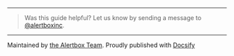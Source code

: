 
---

> Was this guide helpful? Let us know by sending a message to [@alertboxinc](https://twitter.com/alertboxinc).

---

Maintained by [the Alertbox Team](https://github.com/alertbox/gh-minimalist/). Proudly published with [Docsify](https://docsify.js.io)